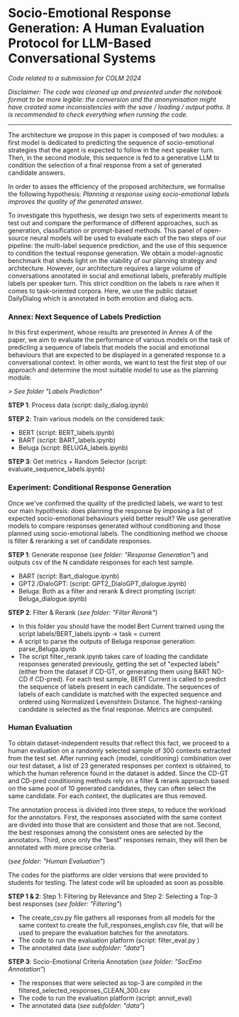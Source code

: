 # Socio-Emotional Response Generation: A Human Evaluation Protocol for LLM-Based Conversational Systems 

_Code related to a submission for COLM 2024_


_Disclaimer: The code was cleaned up and presented under the notebook format to be more legible: the conversion and the anonymisation might have created some inconsistencies with the save / loading / output paths. It is recommended to check everything when running the code._

---

The architecture we propose in this paper is composed of two modules: a first model is dedicated to predicting the sequence of socio-emotional strategies that the agent is expected to follow in the next speaker turn. Then, in the second module, this sequence is fed to a generative LLM to condition the selection of a final response from a set of generated candidate answers.

In order to asses the efficiency of the proposed architecture, we formalise the following hypothesis: _Planning a response using socio-emotional labels improves the quality of the generated answer._

To investigate this hypothesis, we design two sets of experiments meant to test out and compare the performance of different approaches, such as generation, classification or prompt-based methods. This panel of open-source neural models will be used to evaluate each of the two steps of our pipeline: the multi-label sequence prediction, and the use of this sequence to condition the textual response generation. We obtain a model-agnostic benchmark that sheds light on the viability of our planning strategy and architecture. However, our architecture requires a large volume of conversations annotated in social and emotional labels, preferably multiple labels per speaker turn. This strict condition on the labels is rare when it comes to task-oriented corpora. Here, we use the public dataset DailyDialog which is annotated in both emotion and dialog acts.

### Annex: Next Sequence of Labels Prediction ###
In this first experiment, whose results are presented in Annex A of the paper, we aim to evaluate the performance of various models on the task of predicting a sequence of labels that models the social and emotional behaviours that are expected to be displayed in a generated response to a conversational context. In other words, we want to test the first step of our approach and determine the most suitable model to use as the planning module. 

_> See folder "Labels Prediction"_

**STEP 1**: Process data (script: daily_dialog.ipynb)

**STEP 2**: Train various models on the considered task:
* BERT (script: BERT_labels.ipynb)
* BART (script: BART_labels.ipynb)
* Beluga (script: BELUGA_labels.ipynb)

**STEP 3**: Get metrics + Random Selector (script: evaluate_sequence_labels.ipynb)


### Experiment: Conditional Response Generation ###
Once we've confirmed the quality of the predicted labels, we want to test our main hypothesis: does planning the response by imposing a list of expected socio-emotional behaviours yield better result? We use generative models to compare responses generated without conditioning and those planned using socio-emotional labels. The conditioning method we choose is filter & reranking a set of candidate responses.

**STEP 1**: Generate response (_see folder: "Response Generation"_) and outputs csv of the N candidate responses for each test sample.
* BART (script: Bart_dialogue.ipynb)
* GPT2 /DialoGPT: (script: GPT2_DialoGPT_dialogue.ipynb)
* Beluga: Both as a filter and rerank & direct prompting (script: Beluga_dialogue.ipynb)

**STEP 2**: Filter & Rerank (_see folder: "Filter Rerank"_)
* In this folder you should have the model Bert Current trained using the script labels/BERT_labels.ipynb -> task = current
* A script to parse the outputs of Beluga response generation: parse_Beluga.ipynb
* The script filter_rerank.ipynb takes care of loading the candidate responses generated previously, getting the set of "expected labels" (either from the dataset if CD-GT, or generating them using BART NO-CD if CD-pred). For each test sample, BERT Current is called to predict the sequence of labels present in each candidate. The sequences of labels of each candidate is matched with the expected sequence and ordered using Normalized Levenshtein Distance. The highest-ranking candidate is selected as the final response. Metrics are computed.


### Human Evaluation ###
To obtain dataset-independent results that reflect this fact, we proceed to a human evaluation on a randomly selected sample of 300 contexts extracted from the test set. After running each \{model, conditioning\} combination over our test dataset, a list of 23 generated responses per context is obtained, to which the human reference found in the dataset is added. Since the CD-GT and CD-pred conditioning methods rely on a filter \& rerank approach based on the same pool of 10 generated candidates, they can often select the same candidate. For each context, the duplicates are thus removed. 

The annotation process is divided into three steps, to reduce the workload for the annotators. First, the responses associated with the same context are divided into those that are consistent and those that are not. Second, the best responses among the consistent ones are selected by the annotators. Third, once only the "best" responses remain, they will then be annotated with more precise criteria.

(_see folder: "Human Evaluation"_)

The codes for the platforms are older versions that were provided to students for testing. The latest code will be uploaded as soon as possible.

**STEP 1 & 2**: Step 1: Filtering by Relevance and Step 2: Selecting a Top-3 best responses (_see folder: "Filtering"_)
* The create_csv.py file gathers all responses from all models for the same context to create the full_responses_english.csv file, that will be used to prepare the evaluation batches for the annotators.
* The code to run the evaluation platform (script: filter_eval.py )
* The annotated data (_see subfolder: "data"_)

**STEP 3**: Socio-Emotional Criteria Annotation (_see folder: "SocEmo Annotation"_)
* The responses that were selected as top-3 are compiled in the filtered_selected_responses_CLEAN_300.csv
* The code to run the evaluation platform (script: annot_eval)
* The annotated data (_see subfolder: "data"_)
